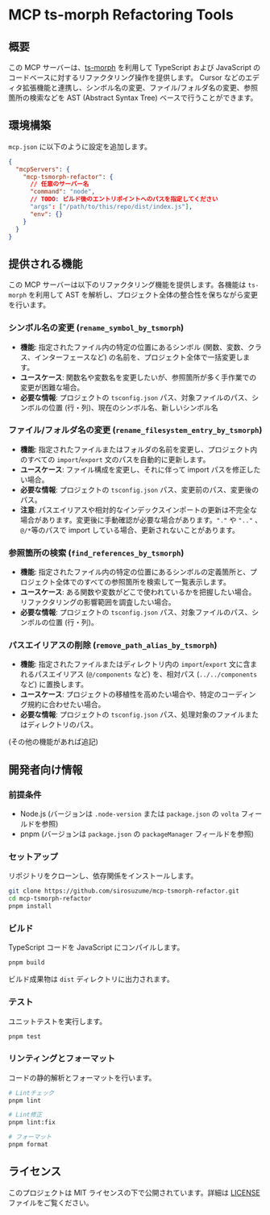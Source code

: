 # MCP ts-morph Refactoring Tools

## 概要

この MCP サーバーは、[ts-morph](https://ts-morph.com/) を利用して TypeScript および JavaScript のコードベースに対するリファクタリング操作を提供します。
Cursor などのエディタ拡張機能と連携し、シンボル名の変更、ファイル/フォルダ名の変更、参照箇所の検索などを AST (Abstract Syntax Tree) ベースで行うことができます。

## 環境構築

`mcp.json` に以下のように設定を追加します。

```json
{
  "mcpServers": {
    "mcp-tsmorph-refactor": {
      // 任意のサーバー名
      "command": "node",
      // TODO: ビルド後のエントリポイントへのパスを指定してください
      "args": ["/path/to/this/repo/dist/index.js"],
      "env": {}
    }
  }
}
```

## 提供される機能

この MCP サーバーは以下のリファクタリング機能を提供します。各機能は `ts-morph` を利用して AST を解析し、プロジェクト全体の整合性を保ちながら変更を行います。

### シンボル名の変更 (`rename_symbol_by_tsmorph`)

- **機能**: 指定されたファイル内の特定の位置にあるシンボル (関数、変数、クラス、インターフェースなど) の名前を、プロジェクト全体で一括変更します。
- **ユースケース**: 関数名や変数名を変更したいが、参照箇所が多く手作業での変更が困難な場合。
- **必要な情報**: プロジェクトの `tsconfig.json` パス、対象ファイルのパス、シンボルの位置 (行・列)、現在のシンボル名、新しいシンボル名

### ファイル/フォルダ名の変更 (`rename_filesystem_entry_by_tsmorph`)

- **機能**: 指定されたファイルまたはフォルダの名前を変更し、プロジェクト内のすべての `import`/`export` 文のパスを自動的に更新します。
- **ユースケース**: ファイル構成を変更し、それに伴って import パスを修正したい場合。
- **必要な情報**: プロジェクトの `tsconfig.json` パス、変更前のパス、変更後のパス。
- **注意**: パスエイリアスや相対的なインデックスインポートの更新は不完全な場合があります。変更後に手動確認が必要な場合があります。`"."` や `".."` 、`@/*`等のパスで import している場合、更新されないことがあります。

### 参照箇所の検索 (`find_references_by_tsmorph`)

- **機能**: 指定されたファイル内の特定の位置にあるシンボルの定義箇所と、プロジェクト全体でのすべての参照箇所を検索して一覧表示します。
- **ユースケース**: ある関数や変数がどこで使われているかを把握したい場合。リファクタリングの影響範囲を調査したい場合。
- **必要な情報**: プロジェクトの `tsconfig.json` パス、対象ファイルのパス、シンボルの位置 (行・列)。

### パスエイリアスの削除 (`remove_path_alias_by_tsmorph`)

- **機能**: 指定されたファイルまたはディレクトリ内の `import`/`export` 文に含まれるパスエイリアス (`@/components` など) を、相対パス (`../../components` など) に置換します。
- **ユースケース**: プロジェクトの移植性を高めたい場合や、特定のコーディング規約に合わせたい場合。
- **必要な情報**: プロジェクトの `tsconfig.json` パス、処理対象のファイルまたはディレクトリのパス。

(その他の機能があれば追記)

## 開発者向け情報

### 前提条件

- Node.js (バージョンは `.node-version` または `package.json` の `volta` フィールドを参照)
- pnpm (バージョンは `package.json` の `packageManager` フィールドを参照)

### セットアップ

リポジトリをクローンし、依存関係をインストールします。

```bash
git clone https://github.com/sirosuzume/mcp-tsmorph-refactor.git
cd mcp-tsmorph-refactor
pnpm install
```

### ビルド

TypeScript コードを JavaScript にコンパイルします。

```bash
pnpm build
```

ビルド成果物は `dist` ディレクトリに出力されます。

### テスト

ユニットテストを実行します。

```bash
pnpm test
```

### リンティングとフォーマット

コードの静的解析とフォーマットを行います。

```bash
# Lintチェック
pnpm lint

# Lint修正
pnpm lint:fix

# フォーマット
pnpm format
```

## ライセンス

このプロジェクトは MIT ライセンスの下で公開されています。詳細は [LICENSE](LICENSE) ファイルをご覧ください。
